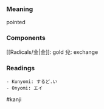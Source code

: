 ### Meaning

pointed

### Components

[[Radicals/金|金]]: gold 兌: exchange

### Readings

```
- Kunyomi: するど.い
- Onyomi: エイ
```

#kanji